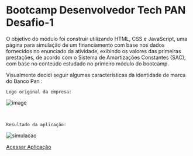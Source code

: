 # Bootcamp Desenvolvedor Tech PAN Desafio-1

O objetivo do módulo foi construir utilizando HTML, CSS e JavaScript, uma página para simulação de um
financiamento com base nos dados fornecidos no enunciado da atividade, exibindo os valores das primeiras prestações,
de acordo com o Sistema de Amortizações Constantes (SAC), com base no conteúdo estudado no primeiro módulo do bootcamp.

Visualmente decidi seguir algumas características da identidade de marca do Banco Pan :




`Logo original da empresa:` 

![image](https://user-images.githubusercontent.com/77770841/135282691-60f6f8f6-7688-42ff-a2fc-e234f94f74eb.png)


<br>


`Resultado da aplicação:`

![simulacao](https://user-images.githubusercontent.com/77770841/135280866-4f402d7b-9a0b-4314-bccd-b1c50899395b.gif)

<a href="https://optimistic-austin-9e1dd7.netlify.app/">Acessar Aplicação</a>

